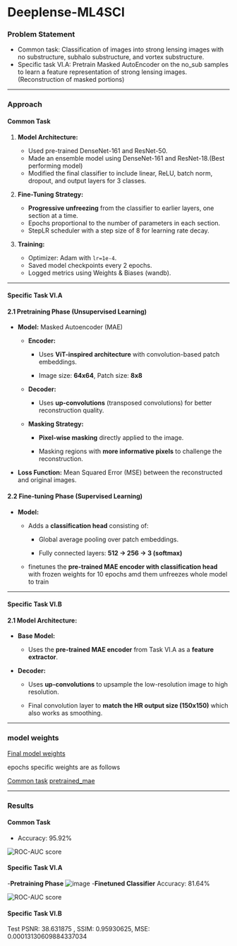 # Deeplense-ML4SCI
### Problem Statement
- Common task: Classification of images into strong lensing images with no substructure, subhalo substructure, and vortex substructure.
- Specific task VI.A: Pretrain Masked AutoEncoder on the no_sub samples to learn a feature representation of strong lensing images.(Reconstruction of masked portions) 
---
### Approach
#### Common Task
1. **Model Architecture:**  
   - Used pre-trained DenseNet-161 and ResNet-50.
   - Made an ensemble model using DenseNet-161 and ResNet-18.(Best performing model)
   - Modified the final classifier to include linear, ReLU, batch norm, dropout, and output layers for 3 classes.  

2. **Fine-Tuning Strategy:**  
   - **Progressive unfreezing** from the classifier to earlier layers, one section at a time.  
   - Epochs proportional to the number of parameters in each section.  
   - StepLR scheduler with a step size of 8 for learning rate decay.  

3. **Training:**  
   - Optimizer: Adam with `lr=1e-4`.  
   - Saved model checkpoints every 2 epochs.  
   - Logged metrics using Weights & Biases (wandb).
------
#### Specific Task VI.A
#### **2.1 Pretraining Phase (Unsupervised Learning)**

-   **Model:** Masked Autoencoder (MAE)
    
    -   **Encoder:**
        
        -   Uses **ViT-inspired architecture** with convolution-based patch embeddings.
            
        -   Image size: **64x64**, Patch size: **8x8**
            
    -   **Decoder:**
        
        -   Uses **up-convolutions** (transposed convolutions) for better reconstruction quality.
            
    -   **Masking Strategy:**
        
        -   **Pixel-wise masking** directly applied to the image.
            
        -   Masking regions with **more informative pixels** to challenge the reconstruction.
            
-   **Loss Function:** Mean Squared Error (MSE) between the reconstructed and original images.

#### **2.2 Fine-tuning Phase (Supervised Learning)**

-   **Model:**
        
    -   Adds a **classification head** consisting of:
        
        -   Global average pooling over patch embeddings.
            
        -   Fully connected layers: **512 → 256 → 3 (softmax)**
    -   finetunes the **pre-trained MAE encoder with classification head** with frozen weights for 10 epochs amd them unfreezes whole model to train
----
#### Specific Task VI.B

#### **2.1 Model Architecture:**

-   **Base Model:**
    
    -   Uses the **pre-trained MAE encoder** from Task VI.A as a **feature extractor**.
        
-   **Decoder:**
    
    -   Uses **up-convolutions** to upsample the low-resolution image to high resolution.
        
    -   Final convolution layer to **match the HR output size (150x150)** which also works as smoothing.

---
### model weights
[Final model weights](https://www.kaggle.com/models/akhilblanc/model-weights/)

epochs specific weights are as follows

[Common task](https://www.kaggle.com/models/akhilblanc/lens_classifcation/)
[pretrained_mae](https://www.kaggle.com/models/akhilblanc/pretrained-mae/)


---
### Results
#### Common Task
- Accuracy: 95.92%

![ROC-AUC score](https://github.com/user-attachments/assets/671ab52d-117d-4f96-8be3-b56512604686)

#### Specific Task VI.A
-**Pretraining Phase**
![image](https://github.com/user-attachments/assets/b9d80ad0-bcae-4525-9229-4ab854bea102)
-**Finetuned Classifier**
Accuracy: 81.64%

![ROC-AUC score](https://github.com/user-attachments/assets/7ad0df04-66de-4558-ae2e-698c9ac41e80)

#### Specific Task VI.B
Test PSNR: 38.631875 , SSIM: 0.95930625, MSE: 0.00013130609884337034

